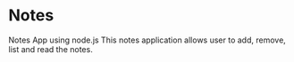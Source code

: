# Notes
Notes App using node.js
    This notes application allows user to add, remove, list and read the notes. 
